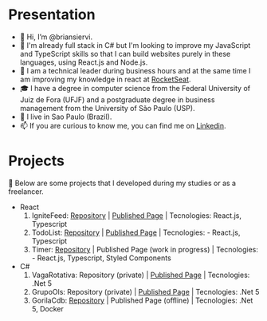 # Presentation

- 👋 Hi, I’m @briansiervi.
- 👀 I'm already full stack in C# but I'm looking to improve my JavaScript and TypeScript skills so that I can build websites purely in these languages, using React.js and Node.js.
- 🌱 I am a technical leader during business hours and at the same time I am improving my knowledge in react at [RocketSeat](https://www.rocketseat.com.br/).
- :mortar_board: I have a degree in computer science from the Federal University of Juiz de Fora (UFJF) and a postgraduate degree in business management from the University of São Paulo (USP).
- :house_with_garden: I live in Sao Paulo (Brazil).
- 📫 If you are curious to know me, you can find me on [Linkedin](https://www.linkedin.com/in/briansiervi/).

# Projects
:page_with_curl: Below are some projects that I developed during my studies or as a freelancer.

- React
  1. IgniteFeed: [Repository](https://github.com/briansiervi/igniteFeed) | [Published Page](https://briansiervi.github.io/igniteFeed/) | Tecnologies: React.js, Typescript
  1. TodoList: [Repository](https://github.com/briansiervi/nivel01-todo-list) | [Published Page](https://briansiervi.github.io/nivel01-todo-list/) | Tecnologies: - React.js, Typescript
  1. Timer: [Repository](https://github.com/briansiervi/nivel02-ignite-timer/issues/1) | Published Page (work in progress) | Tecnologies: - React.js, Typescript, Styled Components
- C#
  1. VagaRotativa: Repository (private) | [Published Page](http://vagarotativa.azurewebsites.net/) | Tecnologies: .Net 5
  1. GrupoOls: Repository (private) | [Published Page](https://grupools.azurewebsites.net/) | Tecnologies: .Net 5
  1. GorilaCdb: [Repository](https://github.com/briansiervi/gorila-cdb) | Published Page (offline) | Tecnologies: .Net 5, Docker

<!---
briansiervi/briansiervi is a ✨ special ✨ repository because its `README.md` (this file) appears on your GitHub profile.
You can click the Preview link to take a look at your changes.

Icons: https://gist.github.com/rxaviers/7360908
--->

